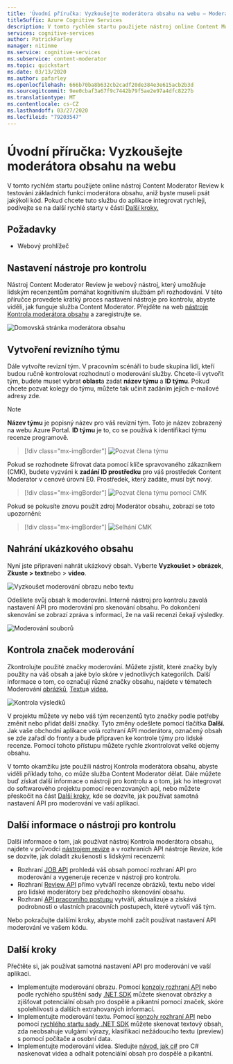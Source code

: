```yaml
---
title: 'Úvodní příručka: Vyzkoušejte moderátora obsahu na webu – Moderátor obsahu'
titleSuffix: Azure Cognitive Services
description: V tomto rychlém startu použijete nástroj online Content Moderator Review k testování základních funkcí moderátora obsahu, aniž byste museli psát jakýkoli kód.
services: cognitive-services
author: PatrickFarley
manager: nitinme
ms.service: cognitive-services
ms.subservice: content-moderator
ms.topic: quickstart
ms.date: 03/13/2020
ms.author: pafarley
ms.openlocfilehash: 666b70ba8b632cb2cadf20de384e3e615acb2b3d
ms.sourcegitcommit: 9ee0cbaf3a67f9c7442b79f5ae2e97a4dfc8227b
ms.translationtype: MT
ms.contentlocale: cs-CZ
ms.lasthandoff: 03/27/2020
ms.locfileid: "79203547"
---
```

# <a name="quickstart-try-content-moderator-on-the-web"></a>Úvodní příručka: Vyzkoušejte moderátora obsahu na webu

V tomto rychlém startu použijete online nástroj Content Moderator Review k testování základních funkcí moderátora obsahu, aniž byste museli psát jakýkoli kód. Pokud chcete tuto službu do aplikace integrovat rychleji, podívejte se na další rychlé starty v části [Další kroky.](#next-steps)

## <a name="prerequisites"></a>Požadavky

- Webový prohlížeč

## <a name="set-up-the-review-tool"></a>Nastavení nástroje pro kontrolu
Nástroj Content Moderator Review je webový nástroj, který umožňuje lidským recenzentům pomáhat kognitivním službám při rozhodování. V této příručce provedete krátký proces nastavení nástroje pro kontrolu, abyste viděli, jak funguje služba Content Moderator. Přejděte na web [nástroje Kontrola moderátora obsahu](https://contentmoderator.cognitive.microsoft.com/) a zaregistrujte se.

![Domovská stránka moderátora obsahu](images/homepage.PNG)

## <a name="create-a-review-team"></a>Vytvoření revizního týmu

Dále vytvořte revizní tým. V pracovním scénáři to bude skupina lidí, kteří budou ručně kontrolovat rozhodnutí o moderování služby. Chcete-li vytvořit tým, budete muset vybrat **oblast**a zadat **název týmu** a **ID týmu**. Pokud chcete pozvat kolegy do týmu, můžete tak učinit zadáním jejich e-mailové adresy zde.

> [!NOTE]
> **Název týmu** je popisný název pro váš revizní tým. Toto je název zobrazený na webu Azure Portal. **ID týmu** je to, co se používá k identifikaci týmu recenze programově.

> [!div class="mx-imgBorder"]
> ![Pozvat člena týmu](images/create-team.png)

Pokud se rozhodnete šifrovat data pomocí klíče spravovaného zákazníkem (CMK), budete vyzváni k **zadání ID prostředku** pro váš prostředek Content Moderator v cenové úrovni E0. Prostředek, který zadáte, musí být nový. 

> [!div class="mx-imgBorder"]
> ![Pozvat člena týmu pomocí CMK](images/create-team-cmk.png)

Pokud se pokusíte znovu použít zdroj Moderátor obsahu, zobrazí se toto upozornění: 

> [!div class="mx-imgBorder"]
> ![Selhání CMK](images/create-team-cmk-fail.png)

## <a name="upload-sample-content"></a>Nahrání ukázkového obsahu

Nyní jste připraveni nahrát ukázkový obsah. Vyberte **Vyzkoušet > obrázek**, **Zkuste > text**nebo > **video**.

![Vyzkoušet moderování obrazu nebo textu](images/tryimagesortext.png)

Odešlete svůj obsah k moderování. Interně nástroj pro kontrolu zavolá nastavení API pro moderování pro skenování obsahu. Po dokončení skenování se zobrazí zpráva s informací, že na vaši recenzi čekají výsledky.

![Moderování souborů](images/submitted.png)

## <a name="review-moderation-tags"></a>Kontrola značek moderování

Zkontrolujte použité značky moderování. Můžete zjistit, které značky byly použity na váš obsah a jaké bylo skóre v jednotlivých kategoriích. Další informace o tom, co označují různé značky obsahu, najdete v tématech Moderování [obrázků](image-moderation-api.md), [Textu](text-moderation-api.md)a [videa.](video-moderation-api.md)

![Kontrola výsledků](images/reviewresults_text.png)

V projektu můžete vy nebo váš tým recenzentů tyto značky podle potřeby změnit nebo přidat další značky. Tyto změny odešlete pomocí tlačítka **Další.** Jak vaše obchodní aplikace volá rozhraní API moderátora, označený obsah se zde zařadí do fronty a bude připraven ke kontrole týmy pro lidské recenze. Pomocí tohoto přístupu můžete rychle zkontrolovat velké objemy obsahu.

V tomto okamžiku jste použili nástroj Kontrola moderátora obsahu, abyste viděli příklady toho, co může služba Content Moderator dělat. Dále můžete buď získat další informace o nástroji pro kontrolu a o tom, jak ho integrovat do softwarového projektu pomocí recenzovaných api, nebo můžete přeskočit na část [Další kroky,](#next-steps) kde se dozvíte, jak používat samotná nastavení API pro moderování ve vaší aplikaci.

## <a name="learn-more-about-the-review-tool"></a>Další informace o nástroji pro kontrolu

Další informace o tom, jak používat nástroj Kontrola moderátora obsahu, najdete v průvodci [nástrojem revize](Review-Tool-User-Guide/human-in-the-loop.md) a v rozhraních API nástroje Revize, kde se dozvíte, jak doladit zkušenosti s lidskými recenzemi:
- Rozhraní [JOB API](try-review-api-job.md) prohledá váš obsah pomocí rozhraní API pro moderování a vygeneruje recenze v nástroji pro kontrolu. 
- Rozhraní [Review API](try-review-api-review.md) přímo vytváří recenze obrázků, textu nebo videí pro lidské moderátory bez předchozího skenování obsahu. 
- Rozhraní [API pracovního postupu](try-review-api-workflow.md) vytváří, aktualizuje a získává podrobnosti o vlastních pracovních postupech, které vytvoří váš tým.

Nebo pokračujte dalšími kroky, abyste mohli začít používat nastavení API moderování ve vašem kódu.

## <a name="next-steps"></a>Další kroky

Přečtěte si, jak používat samotná nastavení API pro moderování ve vaší aplikaci.
- Implementujte moderování obrazu. Pomocí [konzoly rozhraní API](try-image-api.md) nebo podle rychlého spuštění sady [.NET SDK](dotnet-sdk-quickstart.md) můžete skenovat obrázky a zjišťovat potenciální obsah pro dospělé a pikantní pomocí značek, skóre spolehlivosti a dalších extrahovaných informací.
- Implementujte moderování textu. Pomocí [konzoly rozhraní API](try-text-api.md) nebo pomocí [rychlého startu sady .NET SDK](dotnet-sdk-quickstart.md) můžete skenovat textový obsah, zda neobsahuje vulgární výrazy, klasifikaci nežádoucího textu (preview) s pomocí počítače a osobní data.
- Implementujte moderování videa. Sledujte [návod, jak c#](video-moderation-api.md) pro C# naskenovat videa a odhalit potenciální obsah pro dospělé a pikantní. 
